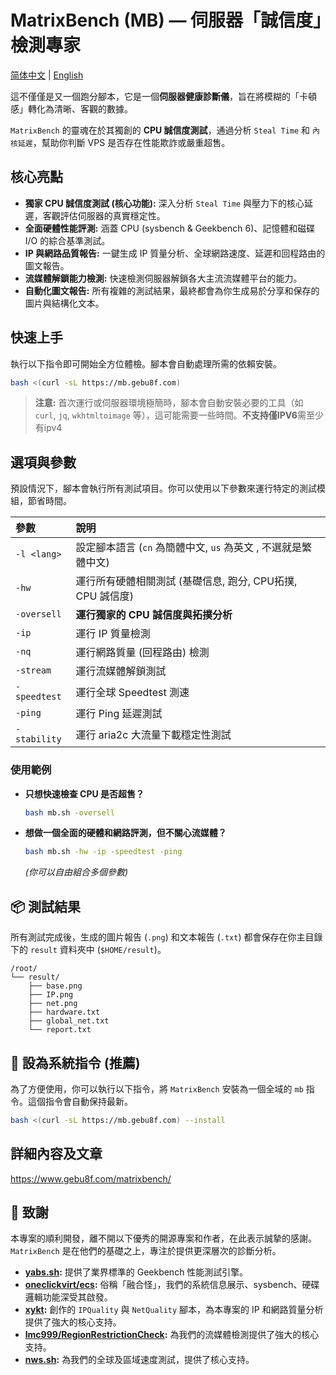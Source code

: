 # MatrixBench (MB) — 伺服器「誠信度」檢測專家
[简体中文](https://github.com/gebu8f8/MatrixBench/blob/main/README_cn.md) | [English](https://github.com/gebu8f8/MatrixBench/blob/main/README.md)

這不僅僅是又一個跑分腳本，它是一個**伺服器健康診斷儀**，旨在將模糊的「卡頓感」轉化為清晰、客觀的數據。

`MatrixBench` 的靈魂在於其獨創的 **CPU 誠信度測試**，通過分析 `Steal Time` 和 `內核延遲`，幫助你判斷 VPS 是否存在性能欺詐或嚴重超售。

## 核心亮點

*    **獨家 CPU 誠信度測試 (核心功能):** 深入分析 `Steal Time` 與壓力下的核心延遲，客觀評估伺服器的真實穩定性。
*    **全面硬體性能評測:** 涵蓋 CPU (sysbench & Geekbench 6)、記憶體和磁碟 I/O 的綜合基準測試。
*    **IP 與網路品質報告:** 一鍵生成 IP 質量分析、全球網路速度、延遲和回程路由的圖文報告。
*    **流媒體解鎖能力檢測:** 快速檢測伺服器解鎖各大主流流媒體平台的能力。
*    **自動化圖文報告:** 所有複雜的測試結果，最終都會為你生成易於分享和保存的圖片與結構化文本。

## 快速上手

執行以下指令即可開始全方位體檢。腳本會自動處理所需的依賴安裝。

```bash
bash <(curl -sL https://mb.gebu8f.com)
```
> **注意:** 首次運行或伺服器環境極簡時，腳本會自動安裝必要的工具（如 `curl`, `jq`, `wkhtmltoimage` 等），這可能需要一些時間。**不支持僅IPV6**需至少有ipv4

## 選項與參數

預設情況下，腳本會執行所有測試項目。你可以使用以下參數來運行特定的測試模組，節省時間。

| 參數 | 說明 |
|:------ | :----|
|`-l <lang>`| 設定腳本語言 (`cn` 為簡體中文, `us` 為英文 , 不選就是繁體中文)|
|`-hw`| 運行所有硬體相關測試 (基礎信息, 跑分, CPU拓撲, CPU 誠信度)|
|`-oversell` | **運行獨家的 CPU 誠信度與拓撲分析**|
|`-ip`| 運行 IP 質量檢測|
|`-nq`| 運行網路質量 (回程路由) 檢測|
|`-stream`| 運行流媒體解鎖測試|
|`-speedtest`| 運行全球 Speedtest 測速|
|`-ping`| 運行 Ping 延遲測試|
|`-stability`| 運行 aria2c 大流量下載穩定性測試|


### 使用範例

*   **只想快速檢查 CPU 是否超售？**
    ```bash
    bash mb.sh -oversell
    ```
*   **想做一個全面的硬體和網路評測，但不關心流媒體？**
    ```bash
    bash mb.sh -hw -ip -speedtest -ping
    ```
    *(你可以自由組合多個參數)*

## 📦 測試結果

所有測試完成後，生成的圖片報告 (`.png`) 和文本報告 (`.txt`) 都會保存在你主目錄下的 `result` 資料夾中 (`$HOME/result`)。

```
/root/
└── result/
    ├── base.png
    ├── IP.png
    ├── net.png
    ├── hardware.txt
    ├── global_net.txt
    └── report.txt
```
## 🚀 設為系統指令 (推薦)

為了方便使用，你可以執行以下指令，將 `MatrixBench` 安裝為一個全域的 `mb` 指令。這個指令會自動保持最新。

```bash
bash <(curl -sL https://mb.gebu8f.com) --install
```
## 詳細內容及文章
https://www.gebu8f.com/matrixbench/
## 🙏 致謝

本專案的順利開發，離不開以下優秀的開源專案和作者，在此表示誠摯的感謝。`MatrixBench` 是在他們的基礎之上，專注於提供更深層次的診斷分析。

*   **[yabs.sh](https://github.com/masonr/yet-another-bench-script):** 提供了業界標準的 Geekbench 性能測試引擎。
*   **[oneclickvirt/ecs](https://github.com/oneclickvirt/ecs):** 俗稱「融合怪」，我們的系統信息展示、sysbench、硬碟 邏輯功能深受其啟發。
*   **[xykt](https://github.com/xykt):** 創作的 `IPQuality` 與 `NetQuality` 腳本，為本專案的 IP 和網路質量分析提供了強大的核心支持。
* **[lmc999/RegionRestrictionCheck](https://github.com/lmc999/RegionRestrictionCheck):** 為我們的流媒體檢測提供了強大的核心支持。
*   **[nws.sh](https://github.com/su-haris/simple-network-speedtest):** 為我們的全球及區域速度測試，提供了核心支持。
